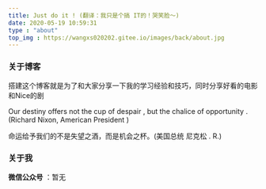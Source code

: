```yaml
---
title: Just do it ! (翻译：我只是个搞 IT的！哭笑脸～) 
date: 2020-05-19 10:59:31
type : "about"
top_img : https://wangxs020202.gitee.io/images/back/about.jpg
---
```

### 关于博客
搭建这个博客就是为了和大家分享一下我的学习经验和技巧，同时分享好看的电影和Nice的剧

Our destiny offers not the cup of despair , but the chalice of opportunity . (Richard Nixon, American President )

命运给予我们的不是失望之酒，而是机会之杯。(美国总统 尼克松 . R.)

### 关于我

**微信公众号** ：暂无
